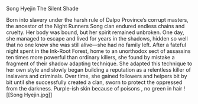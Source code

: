 Song Hyejin The Silent Shade

Born into slavery under the harsh rule of Dalpo Province’s corrupt masters, the ancestor of the Night Runners Song clan endured endless chains and cruelty. Her body was bound, but her spirit remained unbroken. One day, she managed to escape and lived for years in the shadows, hidden so well that no one knew she was still alive—she had no family left. After a fateful night spent in the Ink-Root Forest, home to an unorthodox sect of assassins ten times more powerful than ordinary killers, she found by mistake a fragment of their shadow adapting technique. She adapted this technique to her own style and slowly began building a reputation as a relentless killer of inslavers and criminals. Over time, she gained followers and helpers bit by bit until she successfully created a clan, sworn to protect the oppressed from the darkness.
Purple-ish skin because of poisons , no green in hair 
![[Song Hyejin.jpg]]
